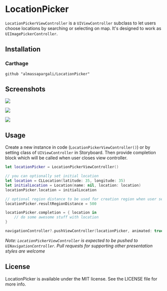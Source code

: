 # LocationPicker

`LocationPickerViewController` is a `UIViewController` subclass to let users choose locations by searching or selecting on map.
It's designed to work as `UIImagePickerController`.

## Installation

### Carthage

```
github "almassapargali/LocationPicker"
```

## Screenshots

![](https://raw.githubusercontent.com/almassapargali/LocationPicker/master/Screenshots/screen1.jpg)

![](https://raw.githubusercontent.com/almassapargali/LocationPicker/master/Screenshots/screen2.jpg)

![](https://raw.githubusercontent.com/almassapargali/LocationPicker/master/Screenshots/screen3.jpg)

## Usage

Create a new instance in code (`LocationPickerViewController()`) or by setting class of `UIViewController` in Storyboard.
Then provide completion block which will be called when user closes view controller.

```swift
let locationPicker = LocationPickerViewController()

// you can optionally set initial location
let location = CLLocation(latitude: 35, longitude: 35)
let initialLocation = Location(name: nil, location: location)
locationPicker.location = initialLocation

// optional region distance to be used for creation region when user selects place from search results (defaults to 600)
locationPicker.resultRegionDistance = 500

locationPicker.completion = { location in
    // do some awesome stuff with location
}

navigationController?.pushViewController(locationPicker, animated: true)
```

*Note: `LocationPickerViewController` is expected to be pushed to `UINavigationController`. Pull requests for supporting other presentation styles are welcome*

## License

LocationPicker is available under the MIT license. See the LICENSE file for more info.